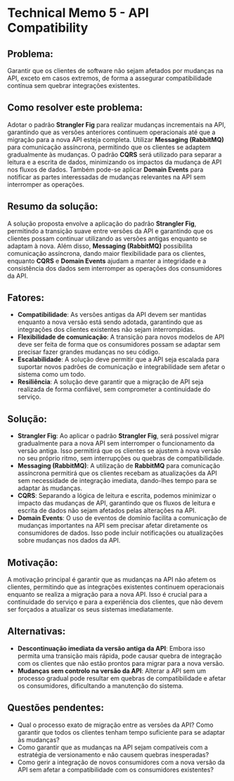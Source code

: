 # **Technical Memo 5 - API Compatibility**

## Problema:
Garantir que os clientes de software não sejam afetados por mudanças na API, exceto em casos extremos, de forma a assegurar compatibilidade contínua sem quebrar integrações existentes.

## Como resolver este problema:
Adotar o padrão **Strangler Fig** para realizar mudanças incrementais na API, garantindo que as versões anteriores continuem operacionais até que a migração para a nova API esteja completa. Utilizar **Messaging (RabbitMQ)** para comunicação assíncrona, permitindo que os clientes se adaptem gradualmente às mudanças. O padrão **CQRS** será utilizado para separar a leitura e a escrita de dados, minimizando os impactos da mudança de API nos fluxos de dados. Também pode-se aplicar **Domain Events** para notificar as partes interessadas de mudanças relevantes na API sem interromper as operações.

## Resumo da solução:
A solução proposta envolve a aplicação do padrão **Strangler Fig**, permitindo a transição suave entre versões da API e garantindo que os clientes possam continuar utilizando as versões antigas enquanto se adaptam à nova. Além disso, **Messaging (RabbitMQ)** possibilita comunicação assíncrona, dando maior flexibilidade para os clientes, enquanto **CQRS** e **Domain Events** ajudam a manter a integridade e a consistência dos dados sem interromper as operações dos consumidores da API.

## Fatores:
- **Compatibilidade**: As versões antigas da API devem ser mantidas enquanto a nova versão está sendo adotada, garantindo que as integrações dos clientes existentes não sejam interrompidas.
- **Flexibilidade de comunicação**: A transição para novos modelos de API deve ser feita de forma que os consumidores possam se adaptar sem precisar fazer grandes mudanças no seu código.
- **Escalabilidade**: A solução deve permitir que a API seja escalada para suportar novos padrões de comunicação e integrabilidade sem afetar o sistema como um todo.
- **Resiliência**: A solução deve garantir que a migração de API seja realizada de forma confiável, sem comprometer a continuidade do serviço.

## Solução:
- **Strangler Fig**: Ao aplicar o padrão **Strangler Fig**, será possível migrar gradualmente para a nova API sem interromper o funcionamento da versão antiga. Isso permitirá que os clientes se ajustem à nova versão no seu próprio ritmo, sem interrupções ou quebras de compatibilidade.
- **Messaging (RabbitMQ)**: A utilização de **RabbitMQ** para comunicação assíncrona permitirá que os clientes recebam as atualizações da API sem necessidade de integração imediata, dando-lhes tempo para se adaptar às mudanças.
- **CQRS**: Separando a lógica de leitura e escrita, podemos minimizar o impacto das mudanças de API, garantindo que os fluxos de leitura e escrita de dados não sejam afetados pelas alterações na API.
- **Domain Events**: O uso de eventos de domínio facilita a comunicação de mudanças importantes na API sem precisar afetar diretamente os consumidores de dados. Isso pode incluir notificações ou atualizações sobre mudanças nos dados da API.

## Motivação:
A motivação principal é garantir que as mudanças na API não afetem os clientes, permitindo que as integrações existentes continuem operacionais enquanto se realiza a migração para a nova API. Isso é crucial para a continuidade do serviço e para a experiência dos clientes, que não devem ser forçados a atualizar os seus sistemas imediatamente.

## Alternativas:
- **Descontinuação imediata da versão antiga da API**: Embora isso permita uma transição mais rápida, pode causar quebra de integração com os clientes que não estão prontos para migrar para a nova versão.
- **Mudanças sem controlo na versão da API**: Alterar a API sem um processo gradual pode resultar em quebras de compatibilidade e afetar os consumidores, dificultando a manutenção do sistema.

## Questões pendentes:
- Qual o processo exato de migração entre as versões da API? Como garantir que todos os clientes tenham tempo suficiente para se adaptar às mudanças?
- Como garantir que as mudanças na API sejam compatíveis com a estratégia de versionamento e não causem quebras inesperadas?
- Como gerir a integração de novos consumidores com a nova versão da API sem afetar a compatibilidade com os consumidores existentes?


